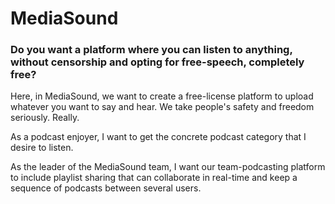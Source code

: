 # MediaSound

### Do you want a platform where you can listen to anything, without censorship and opting for free-speech, completely free?
Here, in MediaSound, we want to create a free-license platform to upload whatever you want to say and hear. We take people's safety and freedom seriously. Really.



As a podcast enjoyer, I want to get the concrete podcast category that I desire to listen.

As the leader of the MediaSound team, I want our team-podcasting platform to include playlist sharing that can collaborate in real-time and keep a sequence of podcasts between several users.

